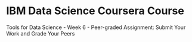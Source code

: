 # IBM Data Science Coursera Course
Tools for Data Science - Week 6 - Peer-graded Assignment: Submit Your Work and Grade Your Peers
